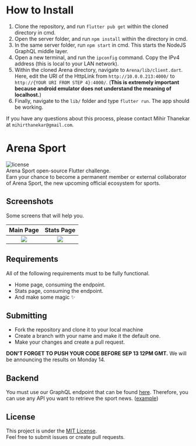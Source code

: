 # How to Install
1. Clone the repository, and run `flutter pub get` within the cloned directory in cmd.
2. Open the server folder, and run `npm install` within the directory in cmd.
3. In the same server folder, run `npm start` in cmd. This starts the NodeJS GraphQL middle layer.
4. Open a new terminal, and run the `ipconfig` command. Copy the IPv4 address (this is local to your LAN network).
5. Within the cloned Arena directory, navigate to `Arena/lib/client.dart`. Here, edit the URI of the HttpLink from `http://10.0.0.213:4000/` to `http://{YOUR URI FROM STEP 4}:4000/`. (**This is extremely important because android emulator does not understand the meaning of localhost.**)
6. Finally, navigate to the `lib/` folder and type `flutter run`. The app should be working.


If you have any questions about this process, please contact Mihir Thanekar at `mihirthanekar@gmail.com`.

# Arena Sport 
![license](https://img.shields.io/badge/license-MIT-green?style=flat-square)  
Arena Sport open-source Flutter challenge.  
Earn your chance to become a permanent member or external collaborator of Arena Sport, the new upcoming official ecosystem for sports.

## Screenshots
Some screens that will help you.

Main Page           | Stats Page
:-------------------------:|:-------------------------:
![](https://user-images.githubusercontent.com/17878459/92183024-90dead80-ee23-11ea-9429-1b25e2a73485.jpeg)  |  ![](https://user-images.githubusercontent.com/61524860/92217221-cad4a180-ee6d-11ea-9d0a-6d63dbc51188.png)

## Requirements
All of the following requirements must to be fully functional.

- Home page, consuming the endpoint.
- Stats page, consuming the endpoint.
- And make some magic ✨

## Submitting
- Fork the repository and clone it to your local machine
- Create a branch with your name and make it the default one.
- Make your changes and create a pull request.

**DON'T FORGET TO PUSH YOUR CODE BEFORE SEP 13 12PM GMT.**
We will be announcing the results on Monday 14.

## Backend
You must use our GraphQL endpoint that can be found [here](http://137.135.44.198:4000/graphql).
Therefore, you can use any API you want to retrieve the sport news. ([example](https://rapidapi.com/collection/espn-api-alternative))

## License
This project is under the [MIT License](https://opensource.org/licenses/MIT).  
Feel free to submit issues or create pull requests.
